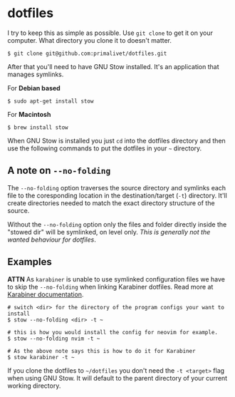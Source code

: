 # dotfiles

I try to keep this as simple as possible. Use `git clone` to get it on your
computer. What directory you clone it to doesn't matter.

```
$ git clone git@github.com:primalivet/dotfiles.git
```

After that you'll need to have GNU Stow installed. It's an application that
manages symlinks.

For __Debian based__
```
$ sudo apt-get install stow
```

For __Macintosh__
```
$ brew install stow
```

When GNU Stow is installed you just `cd` into the dotfiles directory and then
use the following commands to put the dotfiles in your `~` directory.

## A note on `--no-folding`

The `--no-folding` option traverses the source directory and symlinks each file
to the coresponding location in the destination/target (`-t`) directory. It'll
create directories needed to match the exact directory structure of the source.

Without the `--no-folding` option only the files and folder directly inside
the "stowed dir" will be symlinked, on level only. _This is generally not the
wanted behaviour for dotfiles_.

## Examples

__ATTN__ As `karabiner` is unable to use symlinked configuration files we have
to skip the `--no-folding` when linking Karabiner dotfiles. Read more at
[Karabiner documentation](https://karabiner-elements.pqrs.org/docs/manual/misc/configuration-file-path/).

```
# switch <dir> for the directory of the program configs your want to install
$ stow --no-folding <dir> -t ~

# this is how you would install the config for neovim for example.
$ stow --no-folding nvim -t ~

# As the above note says this is how to do it for Karabiner
$ stow karabiner -t ~
```

If you clone the dotfiles to `~/dotfiles` you don't need the `-t <target>` flag
when using GNU Stow. It will default to the parent directory of your current
working directory.
